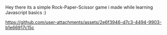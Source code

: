 Hey there its a simple Rock-Paper-Scissor game i made while learning Javascript basics :)

https://github.com/user-attachments/assets/2e6f3946-d7c3-4494-9903-b1e66917c15c  
